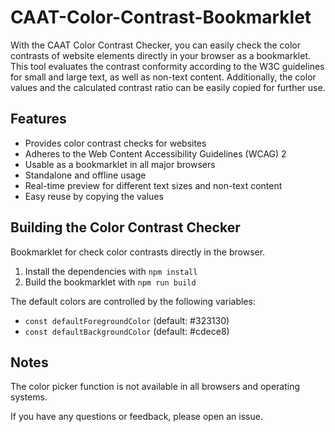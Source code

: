 # CAAT-Color-Contrast-Bookmarklet

With the CAAT Color Contrast Checker, you can easily check the color contrasts of website elements directly in your browser as a bookmarklet.
This tool evaluates the contrast conformity according to the W3C guidelines for small and large text, as well as non-text content.
Additionally, the color values and the calculated contrast ratio can be easily copied for further use.

## Features

- Provides color contrast checks for websites
- Adheres to the Web Content Accessibility Guidelines (WCAG) 2
- Usable as a bookmarklet in all major browsers
- Standalone and offline usage
- Real-time preview for different text sizes and non-text content
- Easy reuse by copying the values

## Building the Color Contrast Checker

Bookmarklet for check color contrasts directly in the browser.

1. Install the dependencies with `npm install`
2. Build the bookmarklet with `npm run build`

The default colors are controlled by the following variables:
- `const defaultForegroundColor` (default: #323130)
- `const defaultBackgroundColor` (default: #cdece8)


## Notes

The color picker function is not available in all browsers and operating systems.

If you have any questions or feedback, please open an issue.
